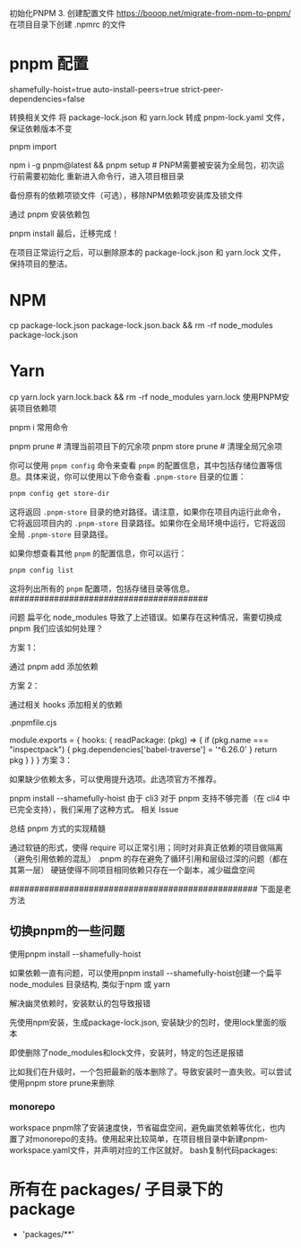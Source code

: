 初始化PNPM
3. 创建配置文件 https://booop.net/migrate-from-npm-to-pnpm/
在项目目录下创建 .npmrc 的文件

# pnpm 配置
shamefully-hoist=true
auto-install-peers=true
strict-peer-dependencies=false

 转换相关文件
将 package-lock.json 和 yarn.lock 转成 pnpm-lock.yaml 文件，保证依赖版本不变

pnpm import

npm i -g pnpm@latest && pnpm setup # PNPM需要被安装为全局包，初次运行前需要初始化
重新进入命令行，进入项目根目录

备份原有的依赖项锁文件（可选），移除NPM依赖项安装库及锁文件



通过 pnpm 安装依赖包

pnpm install
最后，迁移完成！

在项目正常运行之后，可以删除原本的 package-lock.json 和 yarn.lock 文件，保持项目的整洁。


# NPM
cp package-lock.json package-lock.json.back && rm -rf node_modules package-lock.json

# Yarn
cp yarn.lock yarn.lock.back && rm -rf node_modules yarn.lock
使用PNPM安装项目依赖项

pnpm i
常用命令

pnpm prune # 清理当前项目下的冗余项
pnpm store prune # 清理全局冗余项



你可以使用 `pnpm config` 命令来查看 `pnpm` 的配置信息，其中包括存储位置等信息。具体来说，你可以使用以下命令查看 `.pnpm-store` 目录的位置：

```bash
pnpm config get store-dir
```

这将返回 `.pnpm-store` 目录的绝对路径。请注意，如果你在项目内运行此命令，它将返回项目内的 `.pnpm-store` 目录路径。如果你在全局环境中运行，它将返回全局 `.pnpm-store` 目录路径。

如果你想查看其他 `pnpm` 的配置信息，你可以运行：

```bash
pnpm config list
```

这将列出所有的 `pnpm` 配置项，包括存储目录等信息。
########################################

问题
扁平化 node_modules 导致了上述错误。如果存在这种情况，需要切换成 pnpm 我们应该如何处理？

方案 1：

通过 pnpm add 添加依赖

方案 2：

通过相关 hooks 添加相关的依赖

.pnpmfile.cjs

module.exports = {
  hooks: {
    readPackage: (pkg) => {
      if (pkg.name === "inspectpack") {
        pkg.dependencies['babel-traverse'] = '^6.26.0'
      }
      return pkg
    }
  }
}
方案 3：

如果缺少依赖太多，可以使用提升选项。此选项官方不推荐。

pnpm install --shamefully-hoist
由于 cli3 对于 pnpm 支持不够完善（在 cli4 中已完全支持），我们采用了这种方式。 相关 Issue

总结
pnpm 方式的实现精髓

通过软链的形式，使得 require 可以正常引用；同时对非真正依赖的项目做隔离（避免引用依赖的混乱）
.pnpm 的存在避免了循环引用和层级过深的问题（都在其第一层）
硬链使得不同项目相同依赖只存在一个副本，减少磁盘空间



################################################## 下面是老方法


## 切换pnpm的一些问题

使用pnpm install --shamefully-hoist

如果依赖一直有问题，可以使用pnpm install --shamefully-hoist创建一个扁平node_modules 目录结构, 类似于npm 或 yarn

解决幽灵依赖时，安装默认的包导致报错

先使用npm安装，生成package-lock.json, 安装缺少的包时，使用lock里面的版本

即使删除了node_modules和lock文件，安装时，特定的包还是报错

比如我们在升级时，一个包把最新的版本删除了。导致安装时一直失败。可以尝试使用pnpm store prune来删除


### monorepo


workspace
pnpm除了安装速度快，节省磁盘空间，避免幽灵依赖等优化，也内置了对monorepo的支持。使用起来比较简单，在项目根目录中新建pnpm-workspace.yaml文件，并声明对应的工作区就好。
bash复制代码packages:
  # 所有在 packages/ 子目录下的 package
  - 'packages/**'
